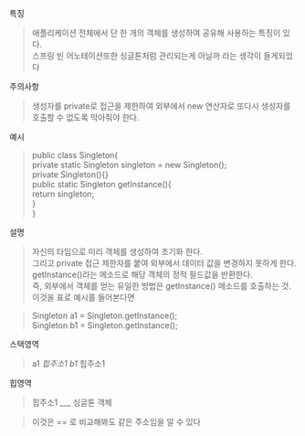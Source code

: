 특징

> 애플리케이션 전체에서 단 한 개의 객체를 생성하여 공유해 사용하는 특징이 있다.  
> 스프링 빈 어노테이션또한 싱글톤처럼 관리되는게 아닐까 라는 생각이 들게되었다

주의사항

> 생성자를 private로 접근을 제한하여 외부에서 new 연산자로 또다시 생성자를 호출할 수 없도록 막아줘야 한다.  

예시

> public class Singleton{  
> private static Singleton singleton = new Singleton();  
> private Singleton(){}  
> public static Singleton getInstance(){  
> return singleton;  
> }  
> }

설명

> 자신의 타입으로 미리 객체를 생성하여 초기화 한다.  
> 그리고 private 접근 제한자를 붙여 외부에서 데이터 값을 변경하지 못하게 한다.  
> getInstance()라는 메소드로 해당 객체의 정적 필드값을 반환한다.  
> 즉, 외부에서 객체를 얻는 유일한 방법은 getInstance() 메소드를 호출하는 것.  
> 이것을 표로 예시를 들어본다면  

> Singleton a1 = Singleton.getInstance();  
> Singleton b1 = Singleton.getInstance();  

스택영역

> a1 _힙주소1 b1_ 힙주소1

힙영역

> 힙주소1 ___ 싱글톤 객체

> 이것은 == 로 비교해봐도 같은 주소임을 알 수 있다